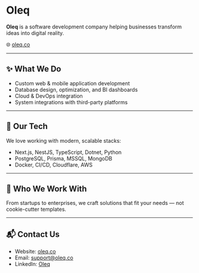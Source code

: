 # Oleq

**Oleq** is a software development company helping businesses transform ideas into digital reality.

🌐 [oleq.co](https://oleq.co)

---

## ✨ What We Do

- Custom web & mobile application development
- Database design, optimization, and BI dashboards
- Cloud & DevOps integration
- System integrations with third-party platforms

---

## 🚀 Our Tech

We love working with modern, scalable stacks:
- Next.js, NestJS, TypeScript, Dotnet, Python
- PostgreSQL, Prisma, MSSQL, MongoDB
- Docker, CI/CD, Cloudflare, AWS

---

## 👥 Who We Work With

From startups to enterprises, we craft solutions that fit your needs — not cookie-cutter templates.

---

## 📬 Contact Us

- Website: [oleq.co](https://oleq.co)
- Email: support@oleq.co
- LinkedIn: [Oleq](https://linkedin.com/company/oleq)

